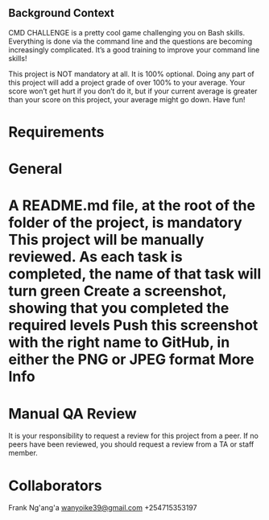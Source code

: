Background Context
------------------
CMD CHALLENGE is a pretty cool game challenging you on Bash skills. Everything is done via the command line and the questions are becoming increasingly complicated. It’s a good training to improve your command line skills!

This project is NOT mandatory at all. It is 100% optional. Doing any part of this project will add a project grade of over 100% to your average. Your score won’t get hurt if you don’t do it, but if your current average is greater than your score on this project, your average might go down. Have fun!

Requirements
===========
General
=======
A README.md file, at the root of the folder of the project, is mandatory
This project will be manually reviewed.
As each task is completed, the name of that task will turn green
Create a screenshot, showing that you completed the required levels
Push this screenshot with the right name to GitHub, in either the PNG or JPEG format
More Info
=========
Manual QA Review
================
It is your responsibility to request a review for this project from a peer. If no peers have been reviewed, you should request a review from a TA or staff member.

Collaborators
=============
Frank Ng'ang'a
wanyoike39@gmail.com
+254715353197